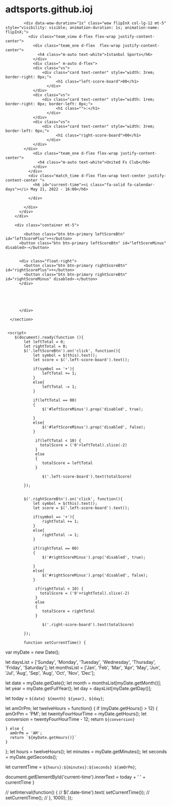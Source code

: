 # adtsports.github.ioj
<!DOCTYPE html>
<html lang="en">
<head>
    <meta charset="UTF-8">
    <meta http-equiv="X-UA-Compatible" content="IE=edge">
    <meta name="viewport" content="width=device-width, initial-scale=1.0">
    <title>Document</title>
    <link rel="stylesheet" href="https://cdn.jsdelivr.net/npm/bootstrap@4.3.1/dist/css/bootstrap.min.css" integrity="sha384-ggOyR0iXCbMQv3Xipma34MD+dH/1fQ784/j6cY/iJTQUOhcWr7x9JvoRxT2MZw1T" crossorigin="anonymous">
    <script src="https://code.jquery.com/jquery-3.3.1.slim.min.js" integrity="sha384-q8i/X+965DzO0rT7abK41JStQIAqVgRVzpbzo5smXKp4YfRvH+8abtTE1Pi6jizo" crossorigin="anonymous"></script>
    <script src="https://cdn.jsdelivr.net/npm/popper.js@1.14.7/dist/umd/popper.min.js" integrity="sha384-UO2eT0CpHqdSJQ6hJty5KVphtPhzWj9WO1clHTMGa3JDZwrnQq4sF86dIHNDz0W1" crossorigin="anonymous"></script>
    <script src="https://cdn.jsdelivr.net/npm/bootstrap@4.3.1/dist/js/bootstrap.min.js" integrity="sha384-JjSmVgyd0p3pXB1rRibZUAYoIIy6OrQ6VrjIEaFf/nJGzIxFDsf4x0xIM+B07jRM" crossorigin="anonymous"></script>
    <script src="https://cdnjs.cloudflare.com/ajax/libs/jquery/3.6.1/jquery.min.js" integrity="sha512-aVKKRRi/Q/YV+4mjoKBsE4x3H+BkegoM/em46NNlCqNTmUYADjBbeNefNxYV7giUp0VxICtqdrbqU7iVaeZNXA==" crossorigin="anonymous" referrerpolicy="no-referrer"></script>
    <script src="https://cdnjs.cloudflare.com/ajax/libs/jquery/3.6.1/jquery.js" integrity="sha512-CX7sDOp7UTAq+i1FYIlf9Uo27x4os+kGeoT7rgwvY+4dmjqV0IuE/Bl5hVsjnQPQiTOhAX1O2r2j5bjsFBvv/A==" crossorigin="anonymous" referrerpolicy="no-referrer"></script>
    <style>
        .team_view {
    background: #444;
    padding: 20px;
    border-radius: 30px 30px 0 0;
}

.match_time {
    background: purple;
    border-radius: 0 0 20px 20px;
}

.main-class-padding {
    padding: 0 226px 0 226px;
}
    </style>
</head>
<body>
    <section id="matchs" class="main-class-padding">
        <div class="container px-lg-0">
          <div class="row m-auto d-flex justify-content-center mt-5">
        
            <div data-wow-duration="1s" class="wow flipInX col-lg-12 mt-5" style="visibility: visible; animation-duration: 1s; animation-name: flipInX;">
              <div class="team_view d-flex flex-wrap justify-content-center">
                <div class="team_one d-flex  flex-wrap justify-content-center">
                  <h4 class="m-auto text-white">Istanbul Sports</h6>
                </div>
                <div class=" m-auto d-flex">
                <div class="vs">
                    <div class="card text-center" style="width: 3rem; border-right: 0px;">
                          <h1 class="left-score-board">00</h1>
                      </div>
                </div>
                <div class="vs">
                    <div class="card text-center" style="width: 1rem; border-right: 0px; border-left: 0px;">
                          <h1 class="">:</h1>
                      </div>
                </div>
                <div class="vs">
                    <div class="card text-center" style="width: 3rem; border-left: 0px;">
                          <h1 class="right-score-board">00</h1>
                      </div>
                </div>
            </div>
                <div class="team_one d-flex flex-wrap justify-content-center">
                  <h4 class="m-auto text-white">United Fs Club</h6>
                </div>
              </div>
              <div class="match_time d-flex flex-wrap text-center justify-content-center ">
                <h6 id="current-time"><i class="fa-solid fa-calendar-days"></i> May 21, 2022 - 16:00</h6>
            
              </div>
            
            </div>
          </div>
        </div>

        <div class="container mt-5">

            <button class="btn btn-primary leftScoreBtn" id="leftScorePlus">+</button>
          <button class="btn btn-primary leftScoreBtn" id="leftScoreMinus" disabled>-</button>
    
    
          <div class="float-right">
            <button class="btn btn-primary rightScoreBtn" id="rightScorePlus">+</button>
            <button class="btn btn-primary rightScoreBtn" id="rightScoreMinus" disabled>-</button>
          </div>
           
    
    
    
          
          </div>
    
      </section>


     <script>
        $(document).ready(function (){
            let leftTotal = 0;
            let rightTotal = 0;
            $('.leftScoreBtn').on('click', function(){
                let symbol = $(this).text();
                let score = $('.left-score-board').text();

                if(symbol == '+'){
                    leftTotal += 1;
                }
                else{
                    leftTotal -= 1;
                }
                 
                if(leftTotal == 00)
                {
                    $('#leftScoreMinus').prop('disabled', true);
                    
                }
                else{
                    $('#leftScoreMinus').prop('disabled', false);
                }

                 if(leftTotal < 10) {
                   totalScore = ('0'+leftTotal).slice(-2)
                 }
                 else
                 {
                    totalScore = leftTotal
                 }

                    $('.left-score-board').text(totalScore)
            
            });


            $('.rightScoreBtn').on('click', function(){
                let symbol = $(this).text();
                let score = $('.left-score-board').text();

                if(symbol == '+'){
                    rightTotal += 1;
                }
                else{
                    rightTotal -= 1;
                }
                 
                if(rightTotal == 00)
                {
                    $('#rightScoreMinus').prop('disabled', true);
                    
                }
                else{
                    $('#rightScoreMinus').prop('disabled', false);
                }

                 if(rightTotal < 10) {
                   totalScore = ('0'+rightTotal).slice(-2)
                 }
                 else
                 {
                    totalScore = rightTotal
                 }

                    $('.right-score-board').text(totalScore)
            
            });

            function setCurrentTime() {
  var myDate = new Date();

  let daysList = ['Sunday', 'Monday', 'Tuesday', 'Wednesday', 'Thursday', 'Friday', 'Saturday'];
  let monthsList = ['Jan', 'Feb', 'Mar', 'Apr', 'May', 'Jun', 'Jul', 'Aug', 'Sep', 'Aug', 'Oct', 'Nov', 'Dec'];


  let date = myDate.getDate();
  let month = monthsList[myDate.getMonth()];
  let year = myDate.getFullYear();
  let day = daysList[myDate.getDay()];

  let today = `${date} ${month} ${year}, ${day}`;

  let amOrPm;
  let twelveHours = function() {
    if (myDate.getHours() > 12) {
      amOrPm = 'PM';
      let twentyFourHourTime = myDate.getHours();
      let conversion = twentyFourHourTime - 12;
      return `${conversion}`

    } else {
      amOrPm = 'AM';
      return `${myDate.getHours()}`
    }
  };
  let hours = twelveHours();
  let minutes = myDate.getMinutes();
  let seconds = myDate.getSeconds();

  let currentTime = `${hours}:${minutes}:${seconds} ${amOrPm}`;
  
  document.getElementById('current-time').innerText = today + ' ' + currentTime
}

// setInterval(function() {
    // $('.date-time').text( setCurrentTime());
//   setCurrentTime();
// }, 1000);
        });
     </script>
     
</body>
</html>

